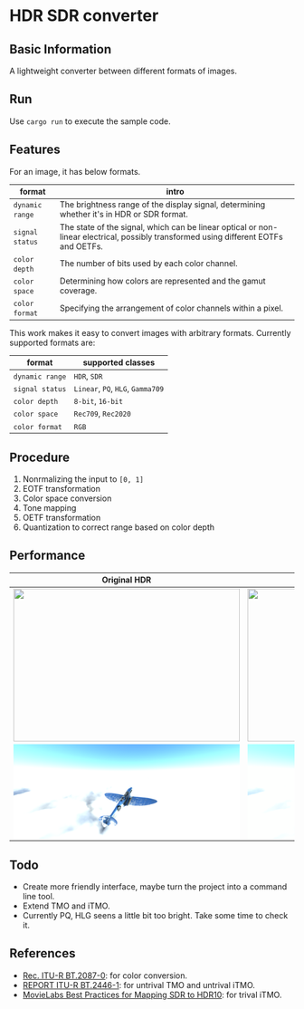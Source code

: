 # HDR SDR converter

## Basic Information
A lightweight converter between different formats of images.

## Run
Use `cargo run` to execute the sample code.

## Features
For an image, it has below formats.

| format | intro |
| --- | --- |
| `dynamic range` | The brightness range of the display signal, determining whether it's in HDR or SDR format. |
| `signal status` | The state of the signal, which can be linear optical or non-linear electrical, possibly transformed using different EOTFs and OETFs. |
| `color depth` | The number of bits used by each color channel. |
| `color space` | Determining how colors are represented and the gamut coverage. |
| `color format` | Specifying the arrangement of color channels within a pixel. |

This work makes it easy to convert images with arbitrary formats. Currently supported formats are:

| format | supported classes |
| --- | --- |
| `dynamic range` | `HDR`, `SDR` |
| `signal status` | `Linear`, `PQ`, `HLG`, `Gamma709` |
| `color depth` | `8-bit`, `16-bit` |
| `color space` | `Rec709`, `Rec2020` |
| `color format` | `RGB` |

## Procedure

1. Nonrmalizing the input to `[0, 1]`
2. EOTF transformation
3. Color space conversion
4. Tone mapping
5. OETF transformation
6. Quantization to correct range based on color depth

## Performance

| Original HDR | To SDR | Back To HDR |
| --- | --- | --- |
| <img src="sample/origin_field_hdr_linear_16.png" width = "400" height = "270" align=center /> | <img src="sample/output_field_sdr_709_8.png" width = "400" height = "270" align=center /> | <img src="sample/output_field_hdr_linear_16.png" width = "400" height = "270" align=center /> |
| <img src="sample/origin_cloud_hdr_linear_8.png" width = "400" height = "167" align=center /> | <img src="sample/output_cloud_sdr_709_8.png" width = "400" height = "167" align=center /> | <img src="sample/output_cloud_hdr_linear_8.png" width = "400" height = "167" align=center /> |

## Todo
- Create more friendly interface, maybe turn the project into a command line tool.
- Extend TMO and iTMO.
- Currently PQ, HLG seens a little bit too bright. Take some time to check it.

## References
- [Rec. ITU-R BT.2087-0](https://www.itu.int/dms_pubrec/itu-r/rec/bt/R-REC-BT.2087-0-201510-I!!PDF-E.pdf): for color conversion.
- [REPORT ITU-R BT.2446-1](https://www.itu.int/dms_pub/itu-r/opb/rep/R-REP-BT.2446-1-2021-PDF-E.pdf): for untrival TMO and untrival iTMO.
- [MovieLabs Best Practices for Mapping SDR to HDR10](https://www.movielabs.com/ngvideo/MovieLabs_Mapping_BT.709_to_HDR10_v1.0.pdf): for trival iTMO.